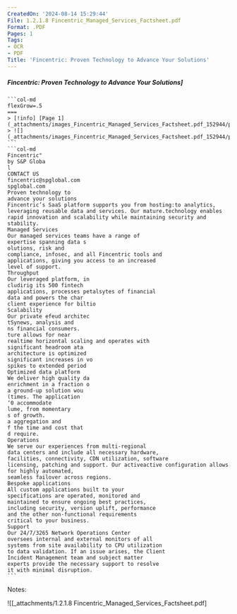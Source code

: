 ```yaml
---
CreatedOn: '2024-08-14 15:29:44'
File: 1.2.1.8 Fincentric_Managed_Services_Factsheet.pdf
Format: .PDF
Pages: 1
Tags:
- OCR
- PDF
Title: 'Fincentric: Proven Technology to Advance Your Solutions'
---
```


##### Fincentric: Proven Technology to Advance Your Solutions]

  
````col
```col-md
flexGrow=.5
===
> [!info] [Page 1](_attachments/images_Fincentric_Managed_Services_Factsheet.pdf_152944/page_1.png)
> ![](_attachments/images_Fincentric_Managed_Services_Factsheet.pdf_152944/page_1.png)
```  
```col-md
Fincentric"  
by S&P Globa  
l  
CONTACT US
fincentric@spglobal.com  
spglobal.com  
Proven technology to
advance your solutions  
Fincentric’s SaaS platform supports you from hosting:to analytics,
leveraging reusable data and services. Our mature.technology enables
rapid innovation and scalability while maintaining security and stability.  
Managed Services  
Our managed services teams have a range of  
expertise spanning data s  
olutions, risk and  
compliance, infosec, and all Fincentric tools and
applications, giving you access to an increased  
level of support.
Throughput  
Our leveraged platform, in  
cludirig its 500 fintech  
applications, processes petalsytes of financial  
data and powers the char
client experience for biltio  
Scalability  
Our private efeud architec  
tSynews, analysis and
ns financial consumers.  
ture allows for near  
realtime horizontal scaling and operates with  
significant headroom ata
architecture is optimized  
significant increases in vo
spikes to extended period  
Optimized data platform  
We deliver high quality da
enrichment in a fraction o
a ground-up solution wou  
(times. The application
‘0 accommodate  
lume, from momentary
s of growth.  
a aggregation and
f the time and cost that
d require.  
Operations  
We serve our experiences from multi-regional
data centers and include all necessary hardware,
facilities, connectivity, CDN utilization, software
licensing, patching and support. Our activeactive configuration allows for highly automated,
seamless failover across regions.  
Bespoke applications  
All custom applications built to your
specifications are operated, monitored and
maintained to ensure ongoing best practices,
including security, version uplift, performance
and the other non-functional requirements
critical to your business.  
Support  
Our 24/7/3265 Network Operations Center
oversees internal and external monitors of all
systems from site availability to CPU utilization
to data validation. If an issue arises, the Client
Incident Management team and subject matter
experts provide the necessary support to resolve
it with minimal disruption.  
```
````
Notes:  


![[_attachments/1.2.1.8 Fincentric_Managed_Services_Factsheet.pdf]